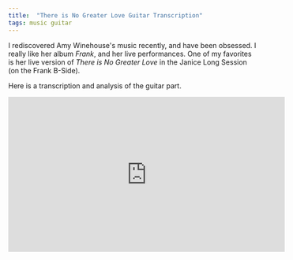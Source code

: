 ```yaml
---
title:  "There is No Greater Love Guitar Transcription"
tags: music guitar
---
```

I rediscovered Amy Winehouse's music recently, and have been obsessed. I really like her album _Frank_, and her live performances. One of my favorites is her live version of _There is No Greater Love_ in the Janice Long Session (on the Frank B-Side). 

Here is a transcription and analysis of the guitar part.
<iframe width="560" height="315" src="https://www.youtube.com/embed/cOuANQAVPag" frameborder="0" allow="accelerometer; autoplay; encrypted-media; gyroscope; picture-in-picture" allowfullscreen></iframe>